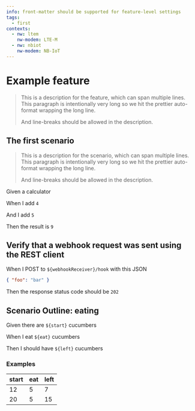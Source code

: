 ```yaml
---
info: front-matter should be supported for feature-level settings
tags:
  - first
contexts:
  - nw: ltem
    nw-modem: LTE-M
  - nw: nbiot
    nw-modem: NB-IoT
---
```


# Example feature

> This is a description for the feature, which can span multiple lines. This
> paragraph is intentionally very long so we hit the prettier auto-format
> wrapping the long line.
>
> And line-breaks should be allowed in the description.

<!-- Comments on separate lines are supported. They will be associated with the following keyword. -->

## The first scenario

> This is a description for the scenario, which can span multiple lines. This
> paragraph is intentionally very long so we hit the prettier auto-format
> wrapping the long line.
>
> And line-breaks should be allowed in the description.

<!-- Comments can also precede steps and they will be associated with them. -->

Given a calculator

When I add `4`

And I add `5`

Then the result is `9`

## Verify that a webhook request was sent using the REST client

When I POST to `${webhookReceiver}/hook` with this JSON

```json
{ "foo": "bar" }
```

<!-- This is the response from API Gateway -->

Then the response status code should be `202`

## Scenario Outline: eating

Given there are `${start}` cucumbers

When I eat `${eat}` cucumbers

Then I should have `${left}` cucumbers

### Examples

| start | eat | left |
| ----- | --- | ---- |
| 12    | 5   | 7    |
| 20    | 5   | 15   |
